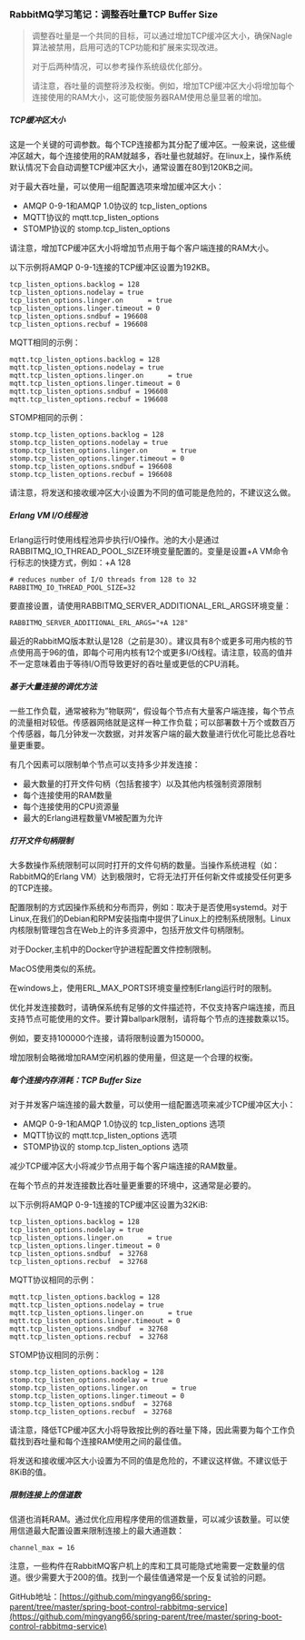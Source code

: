 ### RabbitMQ学习笔记：调整吞吐量TCP Buffer Size

> 调整吞吐量是一个共同的目标，可以通过增加TCP缓冲区大小，确保Nagle算法被禁用，启用可选的TCP功能和扩展来实现改进。
>
> 对于后两种情况，可以参考操作系统级优化部分。
>
> 请注意，吞吐量的调整将涉及权衡。例如，增加TCP缓冲区大小将增加每个连接使用的RAM大小，这可能使服务器RAM使用总量显著的增加。

##### TCP缓冲区大小

这是一个关键的可调参数。每个TCP连接都为其分配了缓冲区。一般来说，这些缓冲区越大，每个连接使用的RAM就越多，吞吐量也就越好。在linux上，操作系统默认情况下会自动调整TCP缓冲区大小，通常设置在80到120KB之间。



对于最大吞吐量，可以使用一组配置选项来增加缓冲区大小：

- AMQP 0-9-1和AMQP 1.0协议的 tcp_listen_options  
- MQTT协议的 mqtt.tcp_listen_options 
- STOMP协议的 stomp.tcp_listen_options 

请注意，增加TCP缓冲区大小将增加节点用于每个客户端连接的RAM大小。



以下示例将AMQP 0-9-1连接的TCP缓冲区设置为192KB。

```
tcp_listen_options.backlog = 128
tcp_listen_options.nodelay = true
tcp_listen_options.linger.on      = true
tcp_listen_options.linger.timeout = 0
tcp_listen_options.sndbuf = 196608
tcp_listen_options.recbuf = 196608
```

MQTT相同的示例：

```
mqtt.tcp_listen_options.backlog = 128
mqtt.tcp_listen_options.nodelay = true
mqtt.tcp_listen_options.linger.on      = true
mqtt.tcp_listen_options.linger.timeout = 0
mqtt.tcp_listen_options.sndbuf = 196608
mqtt.tcp_listen_options.recbuf = 196608
```

STOMP相同的示例：

```
stomp.tcp_listen_options.backlog = 128
stomp.tcp_listen_options.nodelay = true
stomp.tcp_listen_options.linger.on      = true
stomp.tcp_listen_options.linger.timeout = 0
stomp.tcp_listen_options.sndbuf = 196608
stomp.tcp_listen_options.recbuf = 196608
```

请注意，将发送和接收缓冲区大小设置为不同的值可能是危险的，不建议这么做。



##### Erlang VM I/O线程池

Erlang运行时使用线程池异步执行I/O操作。池的大小是通过RABBITMQ_IO_THREAD_POOL_SIZE环境变量配置的。变量是设置+A VM命令行标志的快捷方式，例如：+A 128

```
# reduces number of I/O threads from 128 to 32
RABBITMQ_IO_THREAD_POOL_SIZE=32
```

要直接设置，请使用RABBITMQ_SERVER_ADDITIONAL_ERL_ARGS环境变量：

```
RABBITMQ_SERVER_ADDITIONAL_ERL_ARGS="+A 128"
```

最近的RabbitMQ版本默认是128（之前是30）。建议具有8个或更多可用内核的节点使用高于96的值，即每个可用内核有12个或更多I/O线程。请注意，较高的值并不一定意味着由于等待I/O而导致更好的吞吐量或更低的CPU消耗。



##### 基于大量连接的调优方法

一些工作负载，通常被称为”物联网“，假设每个节点有大量客户端连接，每个节点的流量相对较低。传感器网络就是这样一种工作负载；可以部署数十万个或数百万个传感器，每几分钟发一次数据，对并发客户端的最大数量进行优化可能比总吞吐量更重要。



有几个因素可以限制单个节点可以支持多少并发连接：

- 最大数量的打开文件句柄（包括套接字）以及其他内核强制资源限制
- 每个连接使用的RAM数量
- 每个连接使用的CPU资源量
- 最大的Erlang进程数量VM被配置为允许



##### 打开文件句柄限制

大多数操作系统限制可以同时打开的文件句柄的数量。当操作系统进程（如：RabbitMQ的Erlang VM）达到极限时，它将无法打开任何新文件或接受任何更多的TCP连接。



配置限制的方式因操作系统和分布而异，例如：取决于是否使用systemd。对于Linux,在我们的Debian和RPM安装指南中提供了Linux上的控制系统限制。Linux内核限制管理包含在Web上的许多资源中，包括开放文件句柄限制。

对于Docker,主机中的Docker守护进程配置文件控制限制。

MacOS使用类似的系统。

在windows上，使用ERL_MAX_PORTS环境变量控制Erlang运行时的限制。

优化并发连接数时，请确保系统有足够的文件描述符，不仅支持客户端连接，而且支持节点可能使用的文件。要计算ballpark限制，请将每个节点的连接数乘以15。

例如，要支持100000个连接，请将限制设置为150000。

增加限制会略微增加RAM空闲机器的使用量，但这是一个合理的权衡。



##### 每个连接内存消耗：TCP Buffer Size

对于并发客户端连接的最大数量，可以使用一组配置选项来减少TCP缓冲区大小：

- AMQP 0-9-1和AMQP 1.0协议的 tcp_listen_options 选项
- MQTT协议的  mqtt.tcp_listen_options 选项
- STOMP协议的 stomp.tcp_listen_options 选项

减少TCP缓冲区大小将减少节点用于每个客户端连接的RAM数量。

在每个节点的并发连接数比吞吐量更重要的环境中，这通常是必要的。

以下示例将AMQP 0-9-1连接的TCP缓冲区设置为32KiB:

```
tcp_listen_options.backlog = 128
tcp_listen_options.nodelay = true
tcp_listen_options.linger.on      = true
tcp_listen_options.linger.timeout = 0
tcp_listen_options.sndbuf  = 32768
tcp_listen_options.recbuf  = 32768
```

MQTT协议相同的示例：

```
mqtt.tcp_listen_options.backlog = 128
mqtt.tcp_listen_options.nodelay = true
mqtt.tcp_listen_options.linger.on      = true
mqtt.tcp_listen_options.linger.timeout = 0
mqtt.tcp_listen_options.sndbuf  = 32768
mqtt.tcp_listen_options.recbuf  = 32768
```

STOMP协议相同的示例：

```
stomp.tcp_listen_options.backlog = 128
stomp.tcp_listen_options.nodelay = true
stomp.tcp_listen_options.linger.on      = true
stomp.tcp_listen_options.linger.timeout = 0
stomp.tcp_listen_options.sndbuf  = 32768
stomp.tcp_listen_options.recbuf  = 32768
```

请注意，降低TCP缓冲区大小将导致按比例的吞吐量下降，因此需要为每个工作负载找到吞吐量和每个连接RAM使用之间的最佳值。

将发送和接收缓冲区大小设置为不同的值是危险的，不建议这样做。不建议低于8KiB的值。



##### 限制连接上的信道数

信道也消耗RAM。通过优化应用程序使用的信道数量，可以减少该数量。可以使用信道最大配置设置来限制连接上的最大通道数：

```
channel_max = 16
```

注意，一些构件在RabbitMQ客户机上的库和工具可能隐式地需要一定数量的信道。很少需要大于200的值。找到一个最佳值通常是一个反复试验的问题。

GitHub地址：[https://github.com/mingyang66/spring-parent/tree/master/spring-boot-control-rabbitmq-service](https://github.com/mingyang66/spring-parent/tree/master/spring-boot-control-rabbitmq-service)